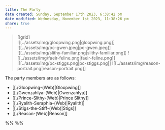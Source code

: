 ```yaml
---
title: The Party
date created: Sunday, September 17th 2023, 6:38:42 pm
date modified: Wednesday, November 1st 2023, 11:38:26 pm
share: true
---
```


> [!grid]  
> ![[../assets/img/gloopwing.png|gloopwing.png]]  
> ![[../assets/img/pc-gwen.jpeg|pc-gwen.jpeg]]  
> ![[../assets/img/slithy-familiar.png|slithy-familiar.png]]
> ![[../assets/img/faeir-feline.png|faeir-feline.png]]  
> ![[../assets/img/pc-stiggs.png|pc-stiggs.png]]
> ![[../assets/img/reason-portrait.png|reason-portrait.png]]

The party members are as follows: 

- [[./Gloopwing-(Web)|Gloopwing]]
- [[./Gwenzahlya-(Web)|Gwenzahlya]]
- [[./Prince-Slithy-(Web)|Prince Slithy]]
- [[./Ryalith-Seraphia-(Web)|Ryalith]]
- [[./Stigs-the-Stiff-(Web)|Stigs]]
- [[./Reason-(Web)|Reason]]


%%  %%
